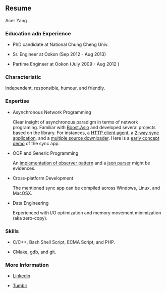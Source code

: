 ## Resume

Acer Yang

### Education adn Experience

- PhD candidate at National Chung Cheng Univ.

- Sr. Engineer at Ookon (Sep 2012 - Aug 2013)

- Partime Engineer at Ookon (July 2009 - Aug 2012 )

### Characteristic

  Independent, responsible, humour, and friendly.

### Expertise

- Asynchronous Network Programming

  Clear insight of asynchronous paradigm in terms of network programing.
  Familiar with [Boost.Asio](http://www.boost.org/doc/libs/1_54_0/doc/html/boost_asio.html) and developed
  several projects based on the library. For instances, a [HTTP client agent](https://github.com/yangacer/agent), 
  a [2-way sync application](https://github.com/yangacer/synmon), and a [multiple source downloader](https://github.com/yangacer/magent).
  Here is a [early concept demo](http://youtu.be/jBFhDLtmtoQ) of the sync app.

- OOP and Generic Programming

  An [implementation of observer pattern](https://github.com/yangacer/Observable) and a [json parser](https://github.com/yangacer/JSON-CC) might be evidences.

- Cross-platform Development

  The mentioned sync app can be compiled across Windows, Linux, and MacOSX.

- Data Engineering

  Experienced with I/O optimization and memory movement minimization (aka zero-copy). 

### Skills

- C/C++, Bash Shell Script, ECMA Script, and PHP.

- CMake, gdb, and git.

### More Information

- [Linkedin](http://tw.linkedin.com/pub/acer-yang/2b/a9a/872)

- [Tumblr](http://yangacer.tumblr.com)




